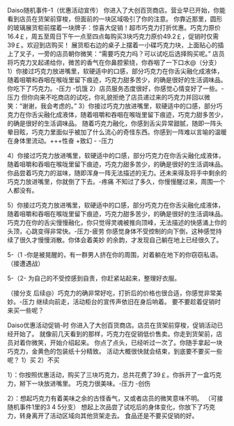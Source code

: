 Daiso随机事件-1（优惠活动宣传）
你进入了大创百货商店。营业早已开始，你能看到店员在货架前穿梭，但面前的一块区域吸引了你的注意。
你靠近那里，圆形的玻璃展货柜前摆着一块牌子：惊喜大促销！超市巧克力打折优惠。巧克力原价16.4￡，周五至周日下午一点至四点每购买3块巧克力原价49.2￡，促销时仅需39￡。欢迎到店购买！
展货柜右边的桌子上摆着一小碟巧克力块，上面贴心的插上了叉子，一旁的店员朝你微笑：“需要巧克力吗？可以试吃后选择购买呢。”
店员将巧克力叉起递给你，微苦的香气在你鼻腔萦绕，你吞咽了一下口水@（分支）
1）你接过巧克力放进嘴里，软硬适中的口感，部分巧克力在你舌尖融化成液体，随着咀嚼和吞咽在喉咙里留下痕迹，巧克力甜多苦少，的确是很好的生活调味品。
你吃下了巧克力。-压力 -饥饿
2）店员服务态度很好，你感觉心情变好了一些。-压力
但你向来不吃商店的试吃，你礼貌拒绝了店员递过来的巧克力并回以微笑：“谢谢，我会考虑的。”
3）你接过巧克力放进嘴里，软硬适中的口感，部分巧克力在你舌尖融化成液体，随着咀嚼和吞咽在喉咙里留下痕迹，巧克力甜多苦少，的确是很好的生活调味品。
随着巧克力融化，你感到舌尖异常甜腻，随即一阵头晕目眩，巧克力里面似乎被加了什么流心的奇怪东西。你感到一阵难以言喻的温暖在身体里流动。+++性奋 +致幻 - -压力

4）你接过巧克力放进嘴里，软硬适中的口感，部分巧克力在你舌尖融化成液体，随着咀嚼和吞咽在喉咙里留下痕迹，巧克力甜多苦少，的确是很好的生活调味品。
你品尝着巧克力的滋味，随即浑身一阵无法描述的无力。还未来得及将手中剩余的巧克力放进嘴里，你就倒了下去。-疼痛
不知过了多久，你慢慢醒过来，周围一个人都没有。

5）你接过巧克力放进嘴里，软硬适中的口感，部分巧克力在你舌尖融化成液体，随着咀嚼和吞咽在喉咙里留下痕迹，巧克力甜多苦少，的确是很好的生活调味品。
巧克力在你的舌尖慢慢融化，你只觉得灵魂被推向顶峰，无法描述的快感涌上你的头顶，心跳变得非常快。-压力-疲劳
你感觉身体不受控制的向下倒，这种感觉持续了很久才慢慢消散。你体会着美妙
的余韵，才发现自己躺在地上已经很久了。

5-（1 -你是被晃醒的，有一群男人挤在你的周围，对着躺在地下的你窃窃私语。
（接遭遇战）

5-（2- 为自己的不受控感到自责，你赶紧站起来，整理好衣服。

（接分支 后续@）巧克力的确非常好吃，打折后的价格也很合适，你感觉非常美妙。-压力
继续向前走，活动柜台的宣传声依旧在身后响着。
要不要趁着促销时来买一些呢？


Daiso优惠活动促销-时
你进入了大创百货商店。店员在货架前穿梭，促销活动已经开始了。
就像前几天看到的那样，巧克力在促销低价售卖。你走到货架前，店员对着你微笑，开始介绍起来。
你点了点头，已经听过一次了。你随手拿起一块巧克力，金黄色的包装纸十分精致。
活动大概很快就会结束，到底要不要买一些呢？
1）买
2）不买

1）：你按照优惠活动，购买了三块巧克力，总共花费了39￡。你拆开了一盒巧克力，掰下一块放进嘴里。
巧克力很美味。-压力 -创伤

2）：想起巧克力有着美味之余的古怪香气，又或者店员的微笑意味不明。
（可接随机事件1里的3 4 5分支）
想起上次品尝了试吃后的身体变化，你放下了巧克力，转身离开了活动区域向其他货架走去。
食品还是不要买促销的好。